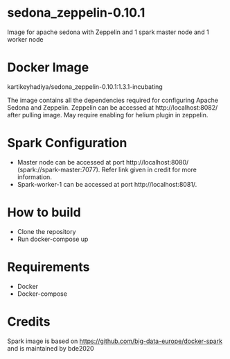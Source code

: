 # sedona_zeppelin-0.10.1
Image for apache sedona with Zeppelin and 1 spark master node and 1 worker node

# Docker Image
kartikeyhadiya/sedona_zeppelin-0.10.1:1.3.1-incubating

The image contains all the dependencies required for configuring Apache Sedona and Zeppelin. Zeppelin can be accessed at http://localhost:8082/ after pulling image.
May require enabling for helium plugin in zeppelin.

# Spark Configuration
  - Master node can be accessed at port http://localhost:8080/ (spark://spark-master:7077). Refer link given in credit for more information.
  - Spark-worker-1 can be accessed at port http://localhost:8081/.
  
# How to build
  - Clone the repository
  - Run docker-compose up

# Requirements
  - Docker
  - Docker-compose

# Credits
Spark image is based on https://github.com/big-data-europe/docker-spark and is maintained by bde2020

